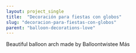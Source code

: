```yaml
---
layout: project_single
title:  "Decoración para fiestas con globos"
slug: "decoracion-para-fiestas-con-globos"
parent: "balloon-decorations-love"
---
```

Beautiful balloon arch made by Balloontwistee                                                                                                                                                                                 Más